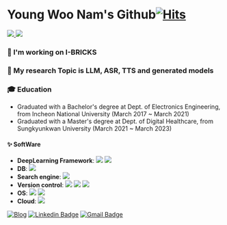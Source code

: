 # Young Woo Nam's Github[![Hits](https://hits.seeyoufarm.com/api/count/incr/badge.svg?url=https%3A%2F%2Fgithub.com%2Fyw0nam)](https://hits.seeyoufarm.com)

<a href="https://github.com/anuraghazra/github-readme-stats">
  <img align="top"src="https://github-readme-stats.vercel.app/api?username=yw0nam&count_private=true&show_icons=true" />
</a>
<a href="https://github.com/anuraghazra/github-readme-stats">
  <img align="bottom" src="https://github-readme-stats.vercel.app/api/top-langs/?username=yw0nam&layout=compact" />
</a>

### 🔭 I'm working on I-BRICKS
### 🚀 My research Topic is LLM, ASR, TTS and generated models
### 🎓 Education  

* Graduated with a Bachelor's degree at Dept. of Electronics Engineering, from Incheon National University (March 2017 ~ March 2021)  
* Graduated with a Master's degree at Dept. of Digital Healthcare, from Sungkyunkwan University (March 2021 ~ March 2023)

#### ✨ SoftWare  
* **DeepLearning Framework**: 
<img src="https://img.shields.io/badge/PyTorch-EE4C2C?style=flat-square&logo=PyTorch&logoColor=white"/></a>
<img src="https://img.shields.io/badge/TensorFlow-FF6F00?style=flat-square&logo=TensorFlow&logoColor=white"/></a>
* **DB**: 
<img src="https://img.shields.io/badge/mongodb-339933?style=flat-square&logo=mongodb&logoColor=white"/></a>
* **Search engine**: 
<img src="https://img.shields.io/badge/Elastic_Stack-005571?style=flat-square&logo=Elastic-Stack&logoColor=white"/></a>
* **Version control**: 
<img src="https://img.shields.io/badge/Git-000000?style=flat-square&logo=Git&logoColor=white"/></a>
<img src="https://img.shields.io/badge/Gitkraken-1572B6?style=flat-square&logo=Gitkraken&logoColor=white"/></a>
<img src="https://img.shields.io/badge/Docker-2496ED?style=flat-square&logo=Docker&logoColor=white"/></a>
* **OS**:
<img src="https://img.shields.io/badge/Linux-FCC624?style=flat-square&logo=Linux&logoColor=white"/></a>
<img src="https://img.shields.io/badge/Ubuntu-E95420?style=flat-square&logo=Ubuntu&logoColor=white"/></a>
* **Cloud**:
<img src="https://img.shields.io/badge/Amazon_AWS-232F3E?style=flat-square&logo=Amazon-AWS&logoColor=white"/></a>

[![Blog](http://img.shields.io/badge/-Tech%20blog-orange?style=flat-square&logo=githubpages&link=https://jinho-study.tistory.com//)](https://yw0nam.github.io/) [![Linkedin Badge](https://img.shields.io/badge/-LinkedIn-blue?style=flat-square&logo=Linkedin&logoColor=white&link=https://www.linkedin.com/in/jinho-kim-a08452191/)](https://www.linkedin.com/in/young-woo-nam-592a83195/)  [![Gmail Badge](https://img.shields.io/badge/-Gmail-d14836?style=flat-square&logo=Gmail&logoColor=white&link=mailto:dlfhgk62@gmail.com)](mailto:spow2544@gmail.com)
<br></br>  
